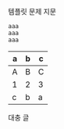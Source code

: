 템플릿 문제 지문

~~~
aaa
aaa
aaa
~~~

| a | b | c |
| - | - | - |
| A | B | C |
| 1 | 2 | 3 |
| c | b | a |

대충 글